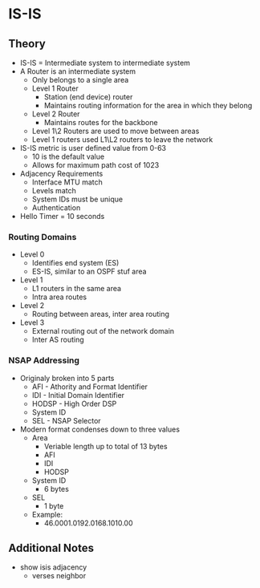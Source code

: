# IS-IS

## Theory
- IS-IS = Intermediate system to intermediate system
- A Router is an intermediate system
    - Only belongs to a single area
    - Level 1 Router
        - Station (end device) router
        - Maintains routing information for the area in which they belong
    - Level 2 Router
        - Maintains routes for the backbone 
    - Level 1\2 Routers are used to move between areas
    - Level 1 routers used L1\L2 routers to leave the network
- IS-IS metric is user defined value from 0-63
    - 10 is the default value
    - Allows for maximum path cost of 1023
- Adjacency Requirements
    - Interface MTU match
    - Levels match
    - System IDs must be unique
    - Authentication
- Hello Timer = 10 seconds
### Routing Domains
- Level 0
    - Identifies end system (ES)
    - ES-IS, similar to an OSPF stuf area
- Level 1
    - L1 routers in the same area
    - Intra area routes
- Level 2
    - Routing between areas, inter area routing
- Level 3
    - External routing out of the network domain
    - Inter AS routing
### NSAP Addressing
- Originaly broken into 5 parts
    - AFI - Athority and Format Identifier
    - IDI - Initial Domain Identifier
    - HODSP - High Order DSP
    - System ID
    - SEL - NSAP Selector
- Modern format condenses down to three values 
    - Area
        - Veriable length up to total of 13 bytes
        - AFI
        - IDI
        - HODSP
    - System ID
        - 6 bytes
    - SEL
        - 1 byte
    - Example:
        - 46.0001.0192.0168.1010.00

## Additional Notes
- show isis adjacency
    - verses neighbor